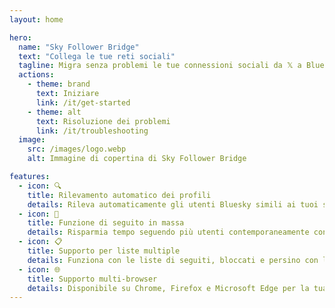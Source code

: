 ```yaml
---
layout: home

hero:
  name: "Sky Follower Bridge"
  text: "Collega le tue reti sociali"
  tagline: Migra senza problemi le tue connessioni sociali da 𝕏 a Bluesky
  actions:
    - theme: brand
      text: Iniziare
      link: /it/get-started
    - theme: alt
      text: Risoluzione dei problemi
      link: /it/troubleshooting
  image:
    src: /images/logo.webp
    alt: Immagine di copertina di Sky Follower Bridge

features:
  - icon: 🔍
    title: Rilevamento automatico dei profili
    details: Rileva automaticamente gli utenti Bluesky simili ai tuoi seguiti su 𝕏.
  - icon: 🚀
    title: Funzione di seguito in massa
    details: Risparmia tempo seguendo più utenti contemporaneamente con il nostro pulsante "Follow All".
  - icon: 📋
    title: Supporto per liste multiple
    details: Funziona con le liste di seguiti, bloccati e persino con le liste pubbliche di 𝕏.
  - icon: 🌐
    title: Supporto multi-browser
    details: Disponibile su Chrome, Firefox e Microsoft Edge per la tua comodità.
---
```


<AppDemo
  title="Ecco come funziona Sky Follower Bridge"
/>

<Voices
  title="Cosa dicono le persone..."
  moreLabel="Altro"
/>
